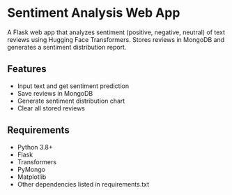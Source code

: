 # Sentiment Analysis Web App

A Flask web app that analyzes sentiment (positive, negative, neutral) of text reviews using Hugging Face Transformers. Stores reviews in MongoDB and generates a sentiment distribution report.

## Features
- Input text and get sentiment prediction
- Save reviews in MongoDB
- Generate sentiment distribution chart
- Clear all stored reviews

## Requirements
- Python 3.8+
- Flask
- Transformers
- PyMongo
- Matplotlib
- Other dependencies listed in requirements.txt


